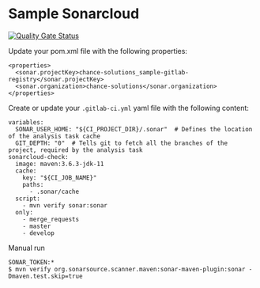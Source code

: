 # Sample Sonarcloud

[![Quality Gate Status](https://sonarcloud.io/api/project_badges/measure?project=sample-sonarcloud&metric=alert_status)](https://sonarcloud.io/summary/new_code?id=sample-sonarcloud)

Update your pom.xml file with the following properties:
```
<properties>
  <sonar.projectKey>chance-solutions_sample-gitlab-registry</sonar.projectKey>
  <sonar.organization>chance-solutions</sonar.organization>
</properties>
```

Create or update your `.gitlab-ci.yml`  yaml file with the following content:
```
variables:
  SONAR_USER_HOME: "${CI_PROJECT_DIR}/.sonar"  # Defines the location of the analysis task cache
  GIT_DEPTH: "0"  # Tells git to fetch all the branches of the project, required by the analysis task
sonarcloud-check:
  image: maven:3.6.3-jdk-11
  cache:
    key: "${CI_JOB_NAME}"
    paths:
      - .sonar/cache
  script:
    - mvn verify sonar:sonar
  only:
    - merge_requests
    - master
    - develop
```

Manual run
```
SONAR_TOKEN:*
$ mvn verify org.sonarsource.scanner.maven:sonar-maven-plugin:sonar -Dmaven.test.skip=true
```
